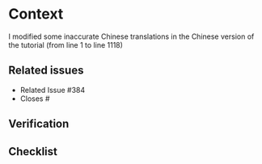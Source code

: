 # Context

I modified some inaccurate Chinese translations in the Chinese version of the tutorial (from line 1 to line 1118)

## Related issues

<!--
For pull requests that relate or close an issue, please include them below.  We follow [Github's guidance on linking issues to pull requests](https://docs.github.com/en/issues/tracking-your-work-with-issues/linking-a-pull-request-to-an-issue). For example having the text: "closes #1234" would connect the current pull
request to issue 1234. And when we merge the pull request, Github will automatically close the issue.
-->

-   Related Issue #384
-   Closes #

## Verification

<!-- Describe how you have verified your changes and how we can follow the same steps, including what browsers you've tested on, and what accessibility verification you've done. -->

## Checklist

<!-- If this is a draft pull request, what steps remain before you view it as complete? You can use GitHub's checklist to make a list for yourself (e.g., - [ ], - [x]) -->
